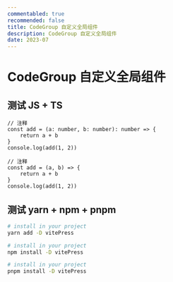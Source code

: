 ```yaml
---
commentabled: true
recommended: false
title: CodeGroup 自定义全局组件
description: CodeGroup 自定义全局组件
date: 2023-07
---
```


# CodeGroup 自定义全局组件

## 测试 JS + TS

<code-group>

<div title="ts" active>

```ts{2}
// 注释
const add = (a: number, b: number): number => {
	return a + b
}
console.log(add(1, 2))
```

</div>

<div title="js">

```js{2}
// 注释
const add = (a, b) => {
	return a + b
}
console.log(add(1, 2))
```

</div>
</code-group>

## 测试 yarn + npm + pnpm

<code-group>
<div title="yarn" active>

```sh
# install in your project
yarn add -D vitePress
```

</div>
<div title="npm">

```sh
# install in your project
npm install -D vitePress
```

</div>
<div title="pnpm">

```sh
# install in your project
pnpm install -D vitePress
```

</div>
</code-group>
